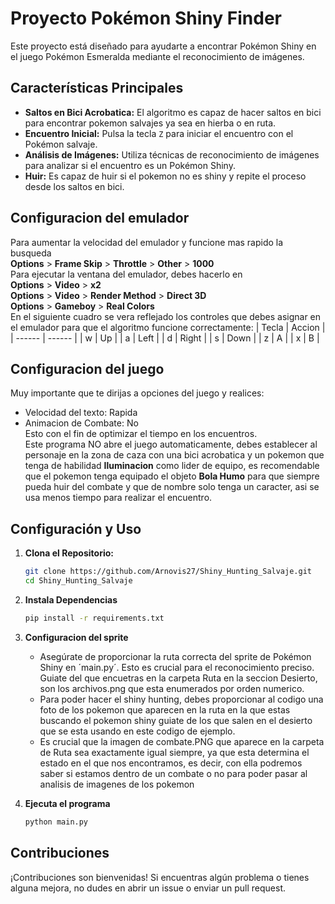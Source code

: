 # Proyecto Pokémon Shiny Finder

Este proyecto está diseñado para ayudarte a encontrar Pokémon Shiny en el juego Pokémon Esmeralda mediante el reconocimiento de imágenes.

## Características Principales

- **Saltos en Bici Acrobatica:** El algoritmo es capaz de hacer saltos en bici para encontrar pokemon salvajes ya sea en hierba o en ruta.
- **Encuentro Inicial:** Pulsa la tecla `Z` para iniciar el encuentro con el Pokémon salvaje.
- **Análisis de Imágenes:** Utiliza técnicas de reconocimiento de imágenes para analizar si el encuentro es un Pokémon Shiny.
- **Huir:** Es capaz de huir si el pokemon no es shiny y repite el proceso desde los saltos en bici.

## Configuracion del emulador  
Para aumentar la velocidad del emulador y funcione mas rapido la busqueda  
**Options** > **Frame Skip** > **Throttle** > **Other** > **1000**  
Para ejecutar la ventana del emulador, debes hacerlo en  
**Options** > **Video** > **x2**  
**Options** > **Video** > **Render Method** > **Direct 3D**  
**Options** > **Gameboy** > **Real Colors**  
En el siguiente cuadro se vera reflejado los controles que debes asignar en el emulador para que el algoritmo funcione correctamente:
| Tecla  | Accion |
| ------ | ------ |
|   w    |   Up   |
|   a    |  Left  |
|   d    |  Right |
|   s    |  Down  |
|   z    |    A   |
|   x    |    B   |

## Configuracion del juego  
Muy importante que te dirijas a opciones del juego y realices:  
- Velocidad del texto: Rapida  
- Animacion de Combate: No  
Esto con el fin de optimizar el tiempo en los encuentros.  
Este programa NO abre el juego automaticamente, debes establecer al personaje en la zona de caza con una bici acrobatica y un pokemon que tenga de habilidad **Iluminacion** como lider de equipo, es recomendable que el pokemon tenga equipado el objeto **Bola Humo** para que siempre pueda huir del combate y que de nombre solo tenga un caracter, asi se usa menos tiempo para realizar el encuentro.

## Configuración y Uso

1. **Clona el Repositorio:**
   ```bash
   git clone https://github.com/Arnovis27/Shiny_Hunting_Salvaje.git
   cd Shiny_Hunting_Salvaje

2. **Instala Dependencias**
    ```bash
    pip install -r requirements.txt 

3. **Configuracion del sprite**  
    - Asegúrate de proporcionar la ruta correcta del sprite de Pokémon Shiny en ´main.py´. Esto es crucial para el reconocimiento preciso.
    Guiate del que encuetras en la carpeta Ruta en la seccion Desierto, son los archivos.png que esta enumerados por orden numerico.
    - Para poder hacer el shiny hunting, debes proporcionar al codigo una foto de los pokemon que aparecen en la ruta en la que estas buscando el
    pokemon shiny guiate de los que salen en el desierto que se esta usando en este codigo de ejemplo.
    - Es crucial que la imagen de combate.PNG que aparece en la carpeta de Ruta sea exactamente igual siempre, ya que esta determina el estado
    en el que nos encontramos, es decir, con ella podremos saber si estamos dentro de un combate o no para poder pasar al analisis de imagenes de
    los pokemon

4. **Ejecuta el programa**
    ```bash
    python main.py

## Contribuciones  
¡Contribuciones son bienvenidas! Si encuentras algún problema o tienes alguna mejora, no dudes en abrir un issue o enviar un pull request.
